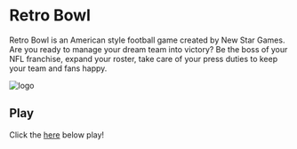 # Retro Bowl
Retro Bowl is an American style football game created by New Star Games. Are you ready to manage your dream team into victory? Be the boss of your NFL franchise, expand your roster, take care of your press duties to keep your team and fans happy.

![logo](https://zzz-creator.github.io/retro-bowl/img/icon.jpg)

## Play 

Click the [here](https://zzz-creator.github.io/retro-bowl/) below play!
